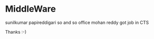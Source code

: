 # MiddleWare 


sunilkumar
papireddigari
so and so office 
mohan reddy
got job in CTS



Thanks :-)
